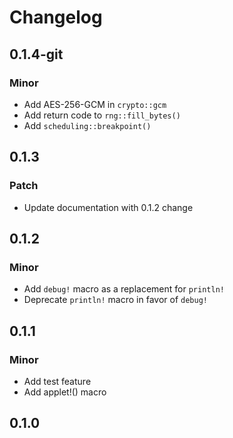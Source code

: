 # Changelog

## 0.1.4-git

### Minor

- Add AES-256-GCM in `crypto::gcm`
- Add return code to `rng::fill_bytes()`
- Add `scheduling::breakpoint()`

## 0.1.3

### Patch

- Update documentation with 0.1.2 change

## 0.1.2

### Minor

- Add `debug!` macro as a replacement for `println!`
- Deprecate `println!` macro in favor of `debug!`

## 0.1.1

### Minor

- Add test feature
- Add applet!() macro

## 0.1.0

<!-- Update PR number to skip CHANGELOG.md test: #0 -->
